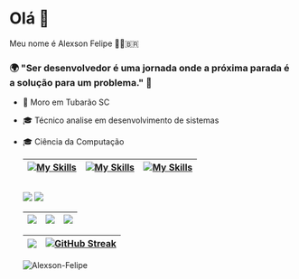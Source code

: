 # Olá 👋

Meu nome é Alexson Felipe 🧙🏼‍🇧🇷

### 🌍 "Ser desenvolvedor é uma jornada onde a próxima parada é a solução para um problema." 🧠 ###

- 📍 Moro em Tubarão SC
- 🎓 Técnico analise em desenvolvimento de sistemas
- 🎓 Ciência da Computação

  
  | [![My Skills](https://skillicons.dev/icons?i=angular,js,typescript,nodejs,html,css)](https://skillicons.dev) | [![My Skills](https://skillicons.dev/icons?i=java,spring)](https://skillicons.dev) |  [![My Skills](https://skillicons.dev/icons?i=postgres,postman,docker)](https://skillicons.dev) |
  | :-: | :-: | :-: |
  
  ##
  
  <div>
    <a href="https://instagram.com/alexson_felipe" target="_blank"><img src="https://img.shields.io/badge/-Instagram-%23E4405F?style=for-the-badge&logo=instagram&logoColor=white" target="_blank"></a>
    <a href="https://www.linkedin.com/in/alexson-felipe/" target="_blank"><img src="https://img.shields.io/badge/-LinkedIn-%230077B5?style=for-the-badge&logo=linkedin&logoColor=white" target="_blank"></a> 
  </div> 

  
  | ![](http://github-profile-summary-cards.vercel.app/api/cards/stats?username=Alexson-Felipe&theme=dracula) | ![](http://github-profile-summary-cards.vercel.app/api/cards/repos-per-language?username=Alexson-Felipe&hide=Html&theme=dracula) | ![](http://github-profile-summary-cards.vercel.app/api/cards/most-commit-language?username=Alexson-Felipe&theme=dracula) |
  | :-: | :-: | :-: |
  
  | ![](http://github-profile-summary-cards.vercel.app/api/cards/profile-details?username=Alexson-Felipe&theme=dracula) | [![GitHub Streak](https://github-readme-streak-stats.herokuapp.com?user=Alexson-Felipe&theme=dracula)](https://git.io/streak-stats) |
  | :-: | :-: |
  
  <p align="left"> 
    <img src="https://komarev.com/ghpvc/?username=Alexson-Felipe&label=PROFILE+VIEWS" alt="Alexson-Felipe" /> 
  </p>
